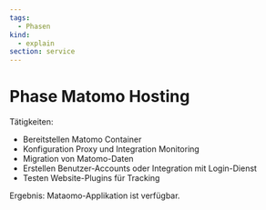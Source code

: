 ```yaml
---
tags:
  - Phasen
kind:
  - explain
section: service
---
```


# Phase Matomo Hosting

Tätigkeiten:

- Bereitstellen Matomo Container
- Konfiguration Proxy und Integration Monitoring
- Migration von Matomo-Daten
- Erstellen Benutzer-Accounts oder Integration mit Login-Dienst
- Testen Website-Plugins für Tracking

Ergebnis: Mataomo-Applikation ist verfügbar.
